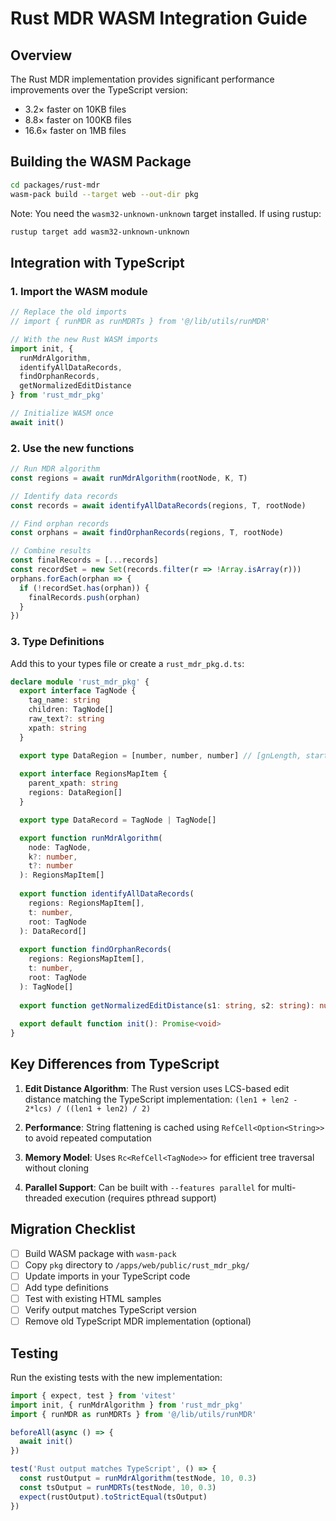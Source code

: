 # Rust MDR WASM Integration Guide

## Overview
The Rust MDR implementation provides significant performance improvements over the TypeScript version:
- 3.2× faster on 10KB files
- 8.8× faster on 100KB files
- 16.6× faster on 1MB files

## Building the WASM Package

```bash
cd packages/rust-mdr
wasm-pack build --target web --out-dir pkg
```

Note: You need the `wasm32-unknown-unknown` target installed. If using rustup:
```bash
rustup target add wasm32-unknown-unknown
```

## Integration with TypeScript

### 1. Import the WASM module

```typescript
// Replace the old imports
// import { runMDR as runMDRTs } from '@/lib/utils/runMDR'

// With the new Rust WASM imports
import init, { 
  runMdrAlgorithm, 
  identifyAllDataRecords,
  findOrphanRecords,
  getNormalizedEditDistance 
} from 'rust_mdr_pkg'

// Initialize WASM once
await init()
```

### 2. Use the new functions

```typescript
// Run MDR algorithm
const regions = await runMdrAlgorithm(rootNode, K, T)

// Identify data records
const records = await identifyAllDataRecords(regions, T, rootNode)

// Find orphan records
const orphans = await findOrphanRecords(regions, T, rootNode)

// Combine results
const finalRecords = [...records]
const recordSet = new Set(records.filter(r => !Array.isArray(r)))
orphans.forEach(orphan => {
  if (!recordSet.has(orphan)) {
    finalRecords.push(orphan)
  }
})
```

### 3. Type Definitions

Add this to your types file or create a `rust_mdr_pkg.d.ts`:

```typescript
declare module 'rust_mdr_pkg' {
  export interface TagNode {
    tag_name: string
    children: TagNode[]
    raw_text?: string
    xpath: string
  }

  export type DataRegion = [number, number, number] // [gnLength, startIdx, nodeCount]
  
  export interface RegionsMapItem {
    parent_xpath: string
    regions: DataRegion[]
  }

  export type DataRecord = TagNode | TagNode[]

  export function runMdrAlgorithm(
    node: TagNode, 
    k?: number, 
    t?: number
  ): RegionsMapItem[]
  
  export function identifyAllDataRecords(
    regions: RegionsMapItem[], 
    t: number,
    root: TagNode
  ): DataRecord[]
  
  export function findOrphanRecords(
    regions: RegionsMapItem[],
    t: number,
    root: TagNode
  ): TagNode[]
  
  export function getNormalizedEditDistance(s1: string, s2: string): number
  
  export default function init(): Promise<void>
}
```

## Key Differences from TypeScript

1. **Edit Distance Algorithm**: The Rust version uses LCS-based edit distance matching the TypeScript implementation: `(len1 + len2 - 2*lcs) / ((len1 + len2) / 2)`

2. **Performance**: String flattening is cached using `RefCell<Option<String>>` to avoid repeated computation

3. **Memory Model**: Uses `Rc<RefCell<TagNode>>` for efficient tree traversal without cloning

4. **Parallel Support**: Can be built with `--features parallel` for multi-threaded execution (requires pthread support)

## Migration Checklist

- [ ] Build WASM package with `wasm-pack`
- [ ] Copy `pkg` directory to `/apps/web/public/rust_mdr_pkg/`
- [ ] Update imports in your TypeScript code
- [ ] Add type definitions
- [ ] Test with existing HTML samples
- [ ] Verify output matches TypeScript version
- [ ] Remove old TypeScript MDR implementation (optional)

## Testing

Run the existing tests with the new implementation:

```typescript
import { expect, test } from 'vitest'
import init, { runMdrAlgorithm } from 'rust_mdr_pkg'
import { runMDR as runMDRTs } from '@/lib/utils/runMDR'

beforeAll(async () => {
  await init()
})

test('Rust output matches TypeScript', () => {
  const rustOutput = runMdrAlgorithm(testNode, 10, 0.3)
  const tsOutput = runMDRTs(testNode, 10, 0.3)
  expect(rustOutput).toStrictEqual(tsOutput)
})
```
